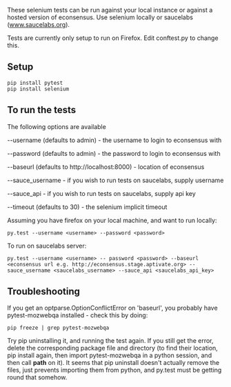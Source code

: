 These selenium tests can be run against your local instance or against a hosted
version of econsensus. Use selenium locally or saucelabs (www.saucelabs.org).

Tests are currently only setup to run on Firefox. Edit conftest.py to change
this.

Setup
-----

    pip install pytest
    pip install selenium

To run the tests
----------------

The following options are available

--username (defaults to admin) - the username to login to econsensus with

--password (defaults to admin) - the password to login to econsensus with

--baseurl (defaults to http://localhost:8000) - location of econsensus

--sauce_username - if you wish to run tests on saucelabs, supply username

--sauce_api - if you wish to run tests on saucelabs, supply api key

--timeout (defaults to 30) - the selenium implicit timeout

Assuming you have firefox on your local machine, and want to run locally:

    py.test --username <username> --password <password>

To run on saucelabs server:

    py.test --username <username> -- password <password> --baseurl <econsensus url e.g. http://econsensus.stage.aptivate.org> --sauce_username <saucelabs_username> --sauce_api <saucelabs_api_key>

Troubleshooting
---------------

If you get an optparse.OptionConflictError on 'baseurl', you probably have pytest-mozwebqa installed - check this by doing:

    pip freeze | grep pytest-mozwebqa

Try pip uninstalling it, and running the test again. If you still get the error, delete the corresponding package file and directory (to find their location, pip install again, then import pytest-mozwebqa in a python session, and then call __path__ on it). It seems that pip uninstall doesn't actually remove the files, just prevents importing them from python, and py.test must be getting round that somehow.

